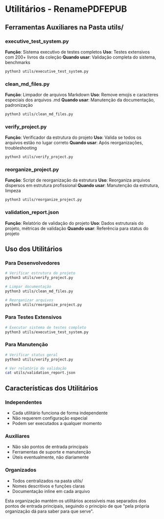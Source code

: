 # Utilitários - RenamePDFEPUB

## Ferramentas Auxiliares na Pasta utils/

### executive_test_system.py
**Função**: Sistema executivo de testes completos
**Uso**: Testes extensivos com 200+ livros da coleção
**Quando usar**: Validação completa do sistema, benchmarks
```bash
python3 utils/executive_test_system.py
```

### clean_md_files.py
**Função**: Limpador de arquivos Markdown
**Uso**: Remove emojis e caracteres especiais dos arquivos .md
**Quando usar**: Manutenção da documentação, padronização
```bash
python3 utils/clean_md_files.py
```

### verify_project.py
**Função**: Verificador da estrutura do projeto
**Uso**: Valida se todos os arquivos estão no lugar correto
**Quando usar**: Após reorganizações, troubleshooting
```bash
python3 utils/verify_project.py
```

### reorganize_project.py
**Função**: Script de reorganização da estrutura
**Uso**: Reorganiza arquivos dispersos em estrutura profissional
**Quando usar**: Manutenção da estrutura, limpeza
```bash
python3 utils/reorganize_project.py
```

### validation_report.json
**Função**: Relatório de validação do projeto
**Uso**: Dados estruturais do projeto, métricas de validação
**Quando usar**: Referência para status do projeto

## Uso dos Utilitários

### Para Desenvolvedores
```bash
# Verificar estrutura do projeto
python3 utils/verify_project.py

# Limpar documentação
python3 utils/clean_md_files.py

# Reorganizar arquivos
python3 utils/reorganize_project.py
```

### Para Testes Extensivos
```bash
# Executar sistema de testes completo
python3 utils/executive_test_system.py
```

### Para Manutenção
```bash
# Verificar status geral
python3 utils/verify_project.py

# Ver relatório de validação
cat utils/validation_report.json
```

## Características dos Utilitários

### Independentes
- Cada utilitário funciona de forma independente
- Não requerem configuração especial
- Podem ser executados a qualquer momento

### Auxiliares
- Não são pontos de entrada principais
- Ferramentas de suporte e manutenção
- Úteis eventualmente, não diariamente

### Organizados
- Todos centralizados na pasta utils/
- Nomes descritivos e funções claras
- Documentação inline em cada arquivo

Esta organização mantém os utilitários acessíveis mas separados dos pontos de entrada principais, seguindo o princípio de que "pela própria organização dá para saber para que serve".